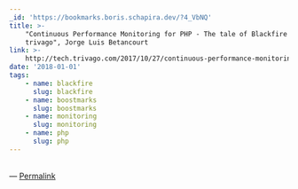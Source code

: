 ```yaml
---
_id: 'https://bookmarks.boris.schapira.dev/?4_VbNQ'
title: >-
    "Continuous Performance Monitoring for PHP - The tale of Blackfire at
    trivago", Jorge Luis Betancourt
link: >-
    http://tech.trivago.com/2017/10/27/continuous-performance-monitoring-for-php---the-tale-of-blackfire-at-trivago/
date: '2018-01-01'
tags:
    - name: blackfire
      slug: blackfire
    - name: boostmarks
      slug: boostmarks
    - name: monitoring
      slug: monitoring
    - name: php
      slug: php
---
```


<br>&#8212;
<a href="https://bookmarks.boris.schapira.dev/?4_VbNQ" title="Permalink">Permalink</a>
